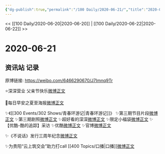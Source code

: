 ```yaml
---
{"dg-publish":true,"permalink":"/100 Daily/2020-06-21/","title":"2020-06-21","created":"2023-04-05T21:24:51.405+08:00","updated":"2023-04-05T21:25:30.334+08:00"}
---
```



<< [[100 Daily/2020-06-20\|2020-06-20]] | [[100 Daily/2020-06-22\|2020-06-22]] >>

# 2020-06-21

## 资讯站 记录

原博链接: https://weibo.com/6466290670/J7Imnq9Tr

⭐深深营业
父亲节快乐[微博正文](https://m.weibo.cn/6466290670/4518222202719629)

🌄每日早安之夏至海报[微博正文](https://m.weibo.cn/6466290670/4518171024081359)

✨《[[300 Events/302 Shows/青春环游记\|青春环游记]]》
✨第三期节目片段[微博正文](https://m.weibo.cn/6466290670/4518198366605469)
✨第三期剧照[微博正文](https://m.weibo.cn/6466290670/4518227721840112)
✨超好看的深深[微博正文](https://m.weibo.cn/6466290670/4518260353581730)
✨限定小福袋[微博正文](https://m.weibo.cn/6466290670/4518255484991968)
✨【优酷-酷的追踪】采访
✨优酷[微博正文](https://m.weibo.cn/6466290670/4518202728960509)
✨官博[微博正文](https://m.weibo.cn/6466290670/4518252007510408)

✨《不说话》发行三周年纪念[微博正文](https://m.weibo.cn/6466290670/4518242724757214)

✨为贵阳“云上筑交会”助力打call [[400 Topics/口播\|口播]][微博正文](https://m.weibo.cn/6466290670/4518216677892941)
